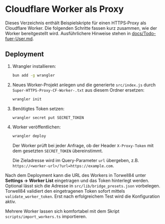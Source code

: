 # Cloudflare Worker als Proxy

Dieses Verzeichnis enthält Beispielskripte für einen HTTPS‑Proxy als Cloudflare Worker. Die folgenden Schritte fassen kurz zusammen, wie der Worker bereitgestellt wird. Ausführlichere Hinweise stehen in [docs/Todo-fuer-User.md](../docs/Todo-fuer-User.md).

## Deployment

1. Wrangler installieren:
   ```bash
   bun add -g wrangler
   ```
2. Neues Worker-Projekt anlegen und die generierte `src/index.js` durch `Super-HTTPS-Proxy-CF-Worker-.txt` aus diesem Ordner ersetzen:
   ```bash
   wrangler init
   ```
3. Benötigtes Token setzen:
   ```bash
   wrangler secret put SECRET_TOKEN
   ```
4. Worker veröffentlichen:
   ```bash
   wrangler deploy
   ```
   Der Worker prüft bei jeder Anfrage, ob der Header `X-Proxy-Token` mit dem gesetzten `SECRET_TOKEN` übereinstimmt.

   Die Zieladresse wird im Query-Parameter `url` übergeben, z.B. `https://<worker-url>/?url=https://example.com`.

Nach dem Deployment kann die URL des Workers in Torwell84 unter **Settings → Worker List** eingetragen und das Token hinterlegt werden. Optional lässt sich die Adresse in `src/lib/bridge_presets.json` vorbelegen.
Torwell84 validiert den eingetragenen Token sofort mittels `validate_worker_token`. Erst nach erfolgreichem Test wird die Konfiguration aktiv.

Mehrere Worker lassen sich komfortabel mit dem Skript `scripts/import_workers.ts` importieren.
